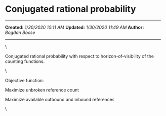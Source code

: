 Conjugated rational probability
===============================

  -------------- ----------------------
  **Created:**   *1/30/2020 10:11 AM*
  **Updated:**   *1/30/2020 11:49 AM*
  **Author:**    *Bogdan Bocse*
  -------------- ----------------------

\

Conjugated rational probability with respect to horizon-of-visibility of
the counting functions.

\

Objective function:

Maximize unbroken reference count

Maximize available outbound and inbound references

\

 

